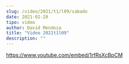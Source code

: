 ```yaml
---
slug: /video/2021/t1/l09/sabado
date: 2021-02-20
tipo: video
author: David Mendoza
title: "Video 2021t1l09"
description: ""
---
```


https://www.youtube.com/embed/1rfRsXcBpCM

